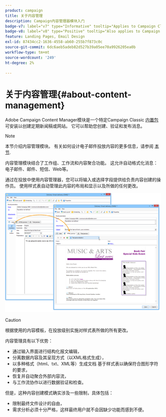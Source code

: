 ```yaml
---
product: campaign
title: 关于内容管理
description: Campaign内容管理器模块入门
badge-v7: label="v7" type="Informative" tooltip="Applies to Campaign Classic v7"
badge-v8: label="v8" type="Positive" tooltip="Also applies to Campaign v8"
feature: Landing Pages, Email Design
exl-id: 87434cc2-1636-4558-ab60-255b7f873c0c
source-git-commit: 6dc6aeb5adeb82d527b39a05ee70a9926205ea0b
workflow-type: tm+mt
source-wordcount: '249'
ht-degree: 2%

---
```


# 关于内容管理{#about-content-management}



Adobe Campaign Content Manager模块是一个特定Campaign Classic [内置包](../../installation/using/installing-campaign-standard-packages.md) 可安装以创建定期新闻稿或网站。 它可以帮助您创建、验证和发布消息。

>[!NOTE]
>
>本节介绍内容管理模块。 有关如何设计电子邮件投放内容的更多信息，请参阅 [本节](defining-the-email-content.md).

内容管理模块结合了工作组、工作流和内容聚合功能。 这允许自动格式化消息：电子邮件、邮件、短信、Web等。

通过在投放中使用内容管理器，您可以将输入或选择字段提供给负责内容创建的操作员。 使用样式表自动管理此内容的布局和显示以及所做的任何更改。

![](assets/s_ncs_content_create_content_sample.png)

>[!CAUTION]
>
>根据使用的内容模板，在投放级别实施对样式表所做的所有更改。

内容管理具有以下优势：

* 通过输入界面进行结构化报文编辑，
* 分离数据内容及其呈现方式（以XML格式生成），
* 以多种格式（html、txt、XML等）生成文档 基于样式表以确保符合图形字符的要求，
* 恢复并自动聚合外部内容流，
* 与工作流协作以进行数据验证和检查。

但是，这种内容创建模式确实涉及一些限制，具体包括：

* 限制最终文件设计的自由，
* 需求分析必须十分严格，这样最终用户就不会因缺少功能而感到不便。
